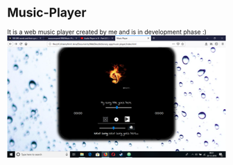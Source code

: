 # Music-Player
It is a web music player created by me and is in development phase :)
<img src="images/Screenshot (24).png">
